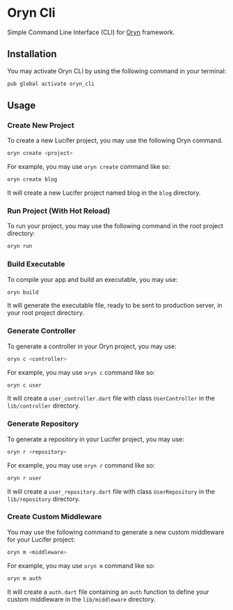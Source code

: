 # Oryn Cli 

Simple Command Line Interface (CLI) for [Oryn](https://pub.dev/packages/oryn) framework.

## Installation

You may activate Oryn CLI by using the following command in your terminal:

```bash
pub global activate oryn_cli
```

## Usage 

### Create New Project

To create a new Lucifer project, you may use the following Oryn command.

```bash
oryn create <project>
```

For example, you may use `oryn create` command like so:

```bash
oryn create blog
```

It will create a new Lucifer project named blog in the `blog` directory.

### Run Project (With Hot Reload)

To run your project, you may use the following command in the root project directory:

```bash
oryn run
```

### Build Executable 

To compile your app and build an executable, you may use:

```bash
oryn build
```

It will generate the executable file, ready to be sent to production server, in your root project directory.

### Generate Controller

To generate a controller in your Oryn project, you may use:

```bash
oryn c <controller>
```

For example, you may use `oryn c` command like so:

```bash
oryn c user
```

It will create a `user_controller.dart` file with class `UserController` in the `lib/controller` directory.

### Generate Repository

To generate a repository in your Lucifer project, you may use:

```bash
oryn r <repository>
```

For example, you may use `oryn r` command like so:

```bash
oryn r user
```

It will create a `user_repository.dart` file with class `UserRepository` in the `lib/repository` directory.

### Create Custom Middleware 

You may use the following command to generate a new custom middleware for your Lucifer project:

```bash
oryn m <middleware>
```

For example, you may use `oryn m` command like so:

```bash
oryn m auth
```

It will create a `auth.dart` file containing an `auth` function to define your custom middleware in the `lib/middleware` directory.